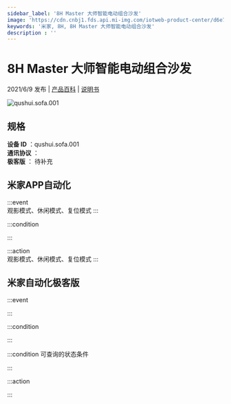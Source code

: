 ```yaml
---
sidebar_label: '8H Master 大师智能电动组合沙发'
image: 'https://cdn.cnbj1.fds.api.mi-img.com/iotweb-product-center/d6e7ecb48a436c7e761ed344422ebd66_168×168.png?GalaxyAccessKeyId=AKVGLQWBOVIRQ3XLEW&Expires=9223372036854775807&Signature=uIQnlU56gKkbFo53Leh05OKJd9U='
keywords: '米家, 8H, 8H Master 大师智能电动组合沙发'
description : ''
---
```

# 8H Master 大师智能电动组合沙发

2021/6/9 发布 | [产品百科](https://home.mi.com/webapp/content/baike/product/index.html?model=qushui.sofa.001/) | [说明书](https://home.mi.com/views/introduction.html?model=qushui.sofa.001&region=cn)

![qushui.sofa.001](https://cdn.cnbj1.fds.api.mi-img.com/iotweb-product-center/d6e7ecb48a436c7e761ed344422ebd66_168×168.png?GalaxyAccessKeyId=AKVGLQWBOVIRQ3XLEW&Expires=9223372036854775807&Signature=uIQnlU56gKkbFo53Leh05OKJd9U=)

## 规格  
> 
**设备 ID** ：qushui.sofa.001  
**通讯协议** ：  
**极客版**  ： 待补充 


## 米家APP自动化  

:::event  
观影模式、休闲模式、复位模式
:::

:::condition  

:::

:::action   
观影模式、休闲模式、复位模式
:::

## 米家自动化极客版  

:::event  

:::

:::condition  

:::

:::condition 可查询的状态条件  

:::

:::action  

:::

        
